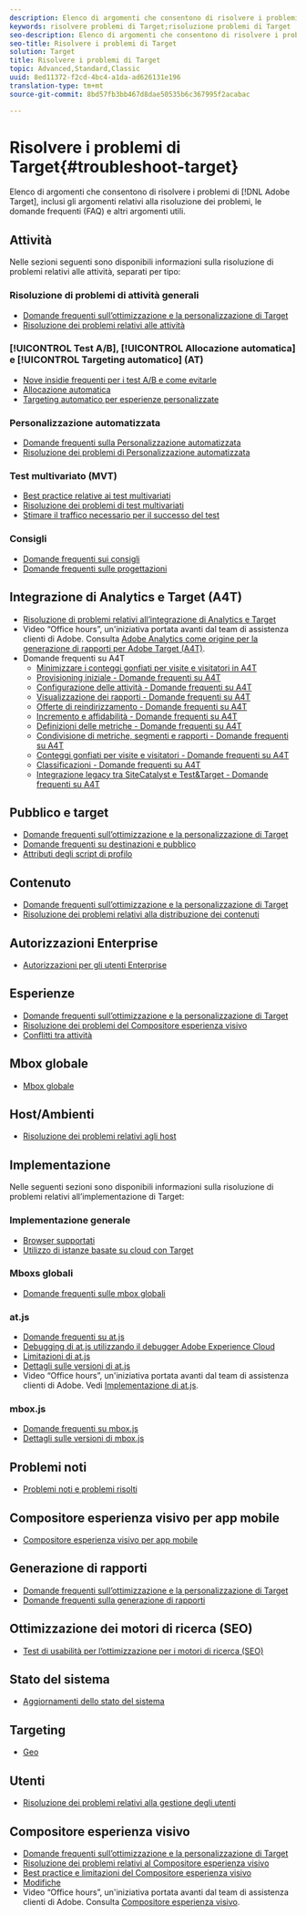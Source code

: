 ```yaml
---
description: Elenco di argomenti che consentono di risolvere i problemi di Adobe Target, inclusi gli argomenti relativi alla risoluzione dei problemi, le domande frequenti (FAQ) e altri argomenti utili.
keywords: risolvere problemi di Target;risoluzione problemi di Target
seo-description: Elenco di argomenti che consentono di risolvere i problemi di Adobe Target, inclusi gli argomenti relativi alla risoluzione dei problemi, le domande frequenti (FAQ) e altri argomenti utili.
seo-title: Risolvere i problemi di Target
solution: Target
title: Risolvere i problemi di Target
topic: Advanced,Standard,Classic
uuid: 8ed11372-f2cd-4bc4-a1da-ad626131e196
translation-type: tm+mt
source-git-commit: 8bd57fb3bb467d8dae50535b6c367995f2acabac

---
```



# Risolvere i problemi di Target{#troubleshoot-target}

Elenco di argomenti che consentono di risolvere i problemi di [!DNL Adobe Target], inclusi gli argomenti relativi alla risoluzione dei problemi, le domande frequenti (FAQ) e altri argomenti utili.

## Attività

Nelle sezioni seguenti sono disponibili informazioni sulla risoluzione di problemi relativi alle attività, separati per tipo:

### Risoluzione di problemi di attività generali

* [Domande frequenti sull’ottimizzazione e la personalizzazione di Target](/help/c-intro/cmp-target-standard-cheatsheet.md)
* [Risoluzione dei problemi relativi alle attività](/help/c-activities/c-troubleshooting-activities/troubleshooting-activities.md)

### [!UICONTROL Test A/B], [!UICONTROL Allocazione automatica] e [!UICONTROL Targeting automatico] (AT)

* [Nove insidie frequenti per i test A/B e come evitarle](/help/c-activities/t-test-ab/common-ab-testing-pitfalls.md)
* [Allocazione automatica](/help/c-activities/automated-traffic-allocation/automated-traffic-allocation.md)
* [Targeting automatico per esperienze personalizzate](/help/c-activities/auto-target-to-optimize.md)

### Personalizzazione automatizzata

* [Domande frequenti sulla Personalizzazione automatizzata](/help/c-activities/t-automated-personalization/automated-personalization-faq.md)
* [Risoluzione dei problemi di Personalizzazione automatizzata](/help/c-activities/t-automated-personalization/ap-trouble.md)

### Test multivariato (MVT)

* [Best practice relative ai test multivariati](/help/c-activities/c-multivariate-testing/best-practices.md)
* [Risoluzione dei problemi di test multivariati](/help/c-activities/c-multivariate-testing/best-practices.md)
* [Stimare il traffico necessario per il successo del test](/help/c-activities/c-multivariate-testing/t-create-multivariate-test/traffic-estimator.md)

### Consigli

* [Domande frequenti sui consigli](/help/c-recommendations/c-recommendations-faq/recommendations-faq.md)
* [Domande frequenti sulle progettazioni](/help/c-recommendations/c-design-overview/template-faq.md)

## Integrazione di Analytics e Target (A4T)

* [Risoluzione di problemi relativi all’integrazione di Analytics e Target](/help/c-integrating-target-with-mac/a4t/c-a4t-troubleshooting/a4t-troubleshooting.md)
* Video “Office hours”, un'iniziativa portata avanti dal team di assistenza clienti di Adobe. Consulta [Adobe Analytics come origine per la generazione di rapporti per Adobe Target (A4T)](/help/c-integrating-target-with-mac/a4t/a4t.md).
* Domande frequenti su A4T
   * [Minimizzare i conteggi gonfiati per visite e visitatori in A4T](/help/c-integrating-target-with-mac/a4t/c-a4t-troubleshooting/minimizing-inflated-visit-and-visitor-counts-a4t.md)
   * [Provisioning iniziale - Domande frequenti su A4T](/help/c-integrating-target-with-mac/a4t/r-a4t-faq/a4t-faq-initial-provisioning.md)
   * [Configurazione delle attività - Domande frequenti su A4T](/help/c-integrating-target-with-mac/a4t/r-a4t-faq/a4t-faq-activity-setup.md)
   * [Visualizzazione dei rapporti - Domande frequenti su A4T](/help/c-integrating-target-with-mac/a4t/r-a4t-faq/a4t-faq-viewing-reports.md)
   * [Offerte di reindirizzamento - Domande frequenti su A4T](/help/c-integrating-target-with-mac/a4t/r-a4t-faq/a4t-faq-redirect-offers.md)
   * [Incremento e affidabilità - Domande frequenti su A4T](/help/c-integrating-target-with-mac/a4t/r-a4t-faq/a4t-faq-lift-and-confidence.md)
   * [Definizioni delle metriche - Domande frequenti su A4T](/help/c-integrating-target-with-mac/a4t/r-a4t-faq/a4t-faq-metric-definition.md)
   * [Condivisione di metriche, segmenti e rapporti - Domande frequenti su A4T](/help/c-target/c-troubleshooting-targets-and-audiences/a4t-faq-sharing-metrics-audiences-reports.md)
   * [Conteggi gonfiati per visite e visitatori - Domande frequenti su A4T](/help/c-integrating-target-with-mac/a4t/r-a4t-faq/a4t-faq-inflated-visit-and-visitor-counts.md)
   * [Classificazioni - Domande frequenti su A4T](/help/c-integrating-target-with-mac/a4t/r-a4t-faq/a4t-faq-classifications.md)
   * [Integrazione legacy tra SiteCatalyst e Test&amp;Target - Domande frequenti su A4T](/help/c-integrating-target-with-mac/a4t/r-a4t-faq/a4t-faq-old-integration.md)

## Pubblico e target

* [Domande frequenti sull’ottimizzazione e la personalizzazione di Target](/help/c-intro/cmp-target-standard-cheatsheet.md)
* [Domande frequenti su destinazioni e pubblico](/help/c-target/c-troubleshooting-targets-and-audiences/troubleshooting-targets-and-audiences.md)
* [Attributi degli script di profilo](/help/c-target/c-visitor-profile/profile-parameters.md)

## Contenuto

* [Domande frequenti sull’ottimizzazione e la personalizzazione di Target](/help/c-intro/cmp-target-standard-cheatsheet.md)
* [Risoluzione dei problemi relativi alla distribuzione dei contenuti](/help/c-activities/c-troubleshooting-activities/content-trouble.md)

## Autorizzazioni Enterprise

* [Autorizzazioni per gli utenti Enterprise](/help/administrating-target/c-user-management/property-channel/property-channel.md)

## Esperienze

* [Domande frequenti sull’ottimizzazione e la personalizzazione di Target](/help/c-intro/cmp-target-standard-cheatsheet.md)
* [Risoluzione dei problemi del Compositore esperienza visivo](/help/c-experiences/c-visual-experience-composer/r-troubleshoot-composer/troubleshoot-composer.md)
* [Conflitti tra attività](/help/c-experiences/c-visual-experience-composer/activity-collisions.md)

## Mbox globale

* [Mbox globale](/help/c-implementing-target/c-implementing-target-for-client-side-web/c-target-atjs-faq/global-mbox-frequently-asked-questions.md)

## Host/Ambienti

* [Risoluzione dei problemi relativi agli host](/help/administrating-target/hosts.md)

## Implementazione

Nelle seguenti sezioni sono disponibili informazioni sulla risoluzione di problemi relativi all’implementazione di Target:

### Implementazione generale

* [Browser supportati](/help/c-implementing-target/c-considerations-before-you-implement-target/supported-browsers.md)
* [Utilizzo di istanze basate su cloud con Target](/help/c-implementing-target/c-implementing-target-for-client-side-web/c-target-debugging-atjs/targeting-using-cloud-based-instances.md)

### Mboxs globali

* [Domande frequenti sulle mbox globali](/help/c-implementing-target/c-implementing-target-for-client-side-web/c-target-atjs-faq/global-mbox-frequently-asked-questions.md)

### at.js

* [Domande frequenti su at.js](/help/c-implementing-target/c-implementing-target-for-client-side-web/c-target-atjs-faq/target-atjs-faq.md)
* [Debugging di at.js utilizzando il debugger Adobe Experience Cloud](/help/c-implementing-target/c-implementing-target-for-client-side-web/c-target-debugging-atjs/target-debugging-atjs.md)
* [Limitazioni di at.js](/help/c-implementing-target/c-implementing-target-for-client-side-web/t-mbox-download/c-target-atjs-implementation/target-atjs-limitations.md)
* [Dettagli sulle versioni di at.js](/help/c-implementing-target/c-implementing-target-for-client-side-web/target-atjs-versions.md)
* Video “Office hours”, un'iniziativa portata avanti dal team di assistenza clienti di Adobe. Vedi [Implementazione di at.js](/help/c-implementing-target/c-implementing-target-for-client-side-web/t-mbox-download/c-target-atjs-implementation/target-atjs-implementation.md).

### mbox.js

* [Domande frequenti su mbox.js](/help/c-implementing-target/c-implementing-target-for-client-side-web/t-mbox-download/mboxjs-frequently-asked-questions.md)
* [Dettagli sulle versioni di mbox.js](/help/c-implementing-target/c-implementing-target-for-client-side-web/t-mbox-download/mboxjs-change-log.md)

## Problemi noti

* [Problemi noti e problemi risolti](/help/r-release-notes/known-issues-resolved-issues.md)

## Compositore esperienza visivo per app mobile

* [Compositore esperienza visivo per app mobile](/help/c-target-mobile-app/c-mobile-visual-experience-composer/mobile-visual-experience-composer.md#ts)

## Generazione di rapporti

* [Domande frequenti sull’ottimizzazione e la personalizzazione di Target](/help/c-intro/cmp-target-standard-cheatsheet.md)
* [Domande frequenti sulla generazione di rapporti](/help/c-reports/reporting-frequently-asked-questions.md)

## Ottimizzazione dei motori di ricerca (SEO)

* [Test di usabilità per l’ottimizzazione per i motori di ricerca (SEO)](/help/c-implementing-target/c-implementing-target-for-client-side-web/c-how-atjs-works/how-atjs-works.md)

## Stato del sistema

* [Aggiornamenti dello stato del sistema](/help/r-release-notes/system-status-updates.md)

## Targeting

* [Geo](/help/c-target/c-audiences/c-target-rules/geo.md)

## Utenti

* [Risoluzione dei problemi relativi alla gestione degli utenti](/help/administrating-target/c-user-management/c-user-management/troubleshooting-user-management.md)

## Compositore esperienza visivo

* [Domande frequenti sull’ottimizzazione e la personalizzazione di Target](/help/c-intro/cmp-target-standard-cheatsheet.md)
* [Risoluzione dei problemi relativi al Compositore esperienza visivo ](/help/c-experiences/c-visual-experience-composer/r-troubleshoot-composer/troubleshoot-composer.md)
* [Best practice e limitazioni del Compositore esperienza visivo](/help/c-experiences/c-visual-experience-composer/experience-composer-best-practices.md)
* [Modifiche](/help/c-experiences/c-visual-experience-composer/c-vec-code-editor/vec-code-editor.md)
* Video “Office hours”, un'iniziativa portata avanti dal team di assistenza clienti di Adobe. Consulta [Compositore esperienza visivo](/help/c-experiences/c-visual-experience-composer/visual-experience-composer.md).